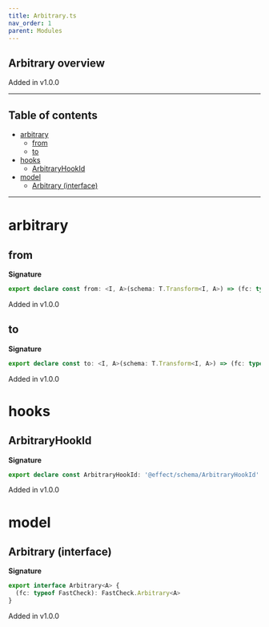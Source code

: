 ```yaml
---
title: Arbitrary.ts
nav_order: 1
parent: Modules
---
```


## Arbitrary overview

Added in v1.0.0

---

<h2 class="text-delta">Table of contents</h2>

- [arbitrary](#arbitrary)
  - [from](#from)
  - [to](#to)
- [hooks](#hooks)
  - [ArbitraryHookId](#arbitraryhookid)
- [model](#model)
  - [Arbitrary (interface)](#arbitrary-interface)

---

# arbitrary

## from

**Signature**

```ts
export declare const from: <I, A>(schema: T.Transform<I, A>) => (fc: typeof FastCheck) => FastCheck.Arbitrary<I>
```

Added in v1.0.0

## to

**Signature**

```ts
export declare const to: <I, A>(schema: T.Transform<I, A>) => (fc: typeof FastCheck) => FastCheck.Arbitrary<A>
```

Added in v1.0.0

# hooks

## ArbitraryHookId

**Signature**

```ts
export declare const ArbitraryHookId: '@effect/schema/ArbitraryHookId'
```

Added in v1.0.0

# model

## Arbitrary (interface)

**Signature**

```ts
export interface Arbitrary<A> {
  (fc: typeof FastCheck): FastCheck.Arbitrary<A>
}
```

Added in v1.0.0
